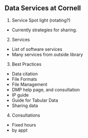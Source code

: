 ## Data Services at Cornell

1. Service Spot light (rotating?)
  * Currently strategies for sharing.
2. Services
  * List of software services
  * Many services from outside library
3. Best Practices
  * Data citation
  * File Formats 
  * File Management
  * DMP help page, and consultation
  * IP guide
  * Guide for Tabular Data
  * Sharing data
4. Consultations
  * Fixed hours
  * by appt
